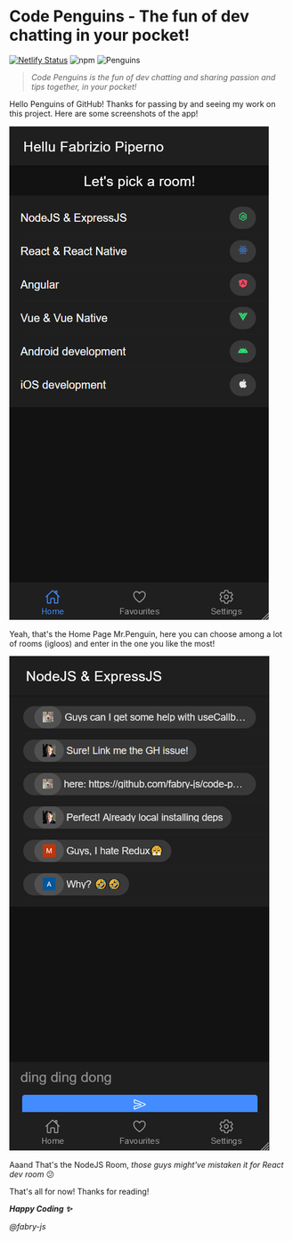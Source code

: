# Code Penguins - The fun of dev chatting in your pocket!

[![Netlify Status](https://api.netlify.com/api/v1/badges/4c905c3b-d422-4c3e-a567-cec815505f62/deploy-status)](https://app.netlify.com/sites/codepenguinsapp/deploys) ![npm](https://img.shields.io/badge/npm-6.14.10-brightgreen?style=flat-square&logo=npm)  ![Penguins](https://img.shields.io/badge/penguins-present-black?style=flat-square)

> _Code Penguins is the fun of dev chatting and sharing passion and tips together, in your pocket!_

Hello Penguins of GitHub! Thanks for passing by and seeing my work on this project. Here are some screenshots of the app!

![](../docs/screenshots/Home.png)

Yeah, that's the Home Page Mr.Penguin, here you can choose among a lot of rooms (igloos) and enter in the one you like the most!

![](../docs/screenshots/NodeRoom.png)

Aaand That's the NodeJS Room, _those guys might've mistaken it for React dev room_ 😕

That's all for now! Thanks for reading!

***Happy Coding ✨***

_@fabry-js_
